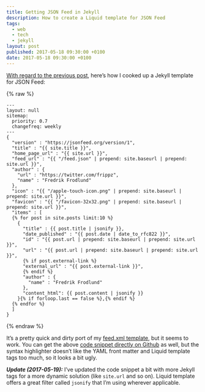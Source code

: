 ```yaml
---
title: Getting JSON Feed in Jekyll
description: How to create a Liquid template for JSON Feed
tags:
  - web
  - tech
  - jekyll
layout: post
published: 2017-05-18 09:30:00 +0100
date: 2017-05-18 09:30:00 +0100
---
```


[With regard to the previous post](/2017/05/18/json-feed/), here’s how I cooked up a Jekyll template for JSON Feed:

{% raw %}

~~~liquid
---
layout: null
sitemap:
  priority: 0.7
  changefreq: weekly
---
{
  "version" : "https://jsonfeed.org/version/1",
  "title" : "{{ site.title }}",
  "home_page_url" : "{{ site.url }}",
  "feed_url" : "{{ "/feed.json" | prepend: site.baseurl | prepend: site.url }}",
  "author" : {
    "url" : "https://twitter.com/frippz",
    "name" : "Fredrik Frodlund"
  },
  "icon" : "{{ "/apple-touch-icon.png" | prepend: site.baseurl | prepend: site.url }}",
  "favicon" : "{{ "/favicon-32x32.png" | prepend: site.baseurl | prepend: site.url }}",
  "items" : [
  {% for post in site.posts limit:10 %}
    {
      "title" : {{ post.title | jsonify }},
      "date_published" : "{{ post.date | date_to_rfc822 }}",
      "id" : "{{ post.url | prepend: site.baseurl | prepend: site.url }}",
      "url" : "{{ post.url | prepend: site.baseurl | prepend: site.url }}",
      {% if post.external-link %}
      "external_url" : "{{ post.external-link }}",
      {% endif %}
      "author" : {
        "name" : "Fredrik Frodlund"
      },
      "content_html": {{ post.content | jsonify }}
    }{% if forloop.last == false %},{% endif %}
  {% endfor %}
  ]
}
~~~

{% endraw %}

It’s a pretty quick and dirty port of my [feed.xml template](https://github.com/frippz/frippz.se/blob/master/feed.xml), but it seems to work. You can get the above [code snippet directly on Github](https://github.com/frippz/frippz.se/blob/master/feed.json) as well, but the syntax highlighter doesn’t like the YAML front matter and Liquid template tags too much, so it looks a bit ugly.

**_Update (2017-05-19):_** I’ve updated the code snippet a bit with more Jekyll tags for a more dynamic solution (like `site.url` and so on). Liquid template offers a great filter called `jsonify` that I’m using wherever applicable.